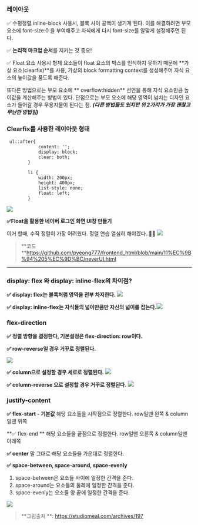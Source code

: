 ### 레이아웃

✅ 수평정렬 inline-block 사용시, 블록 사이 공백이 생기게 된다. 이를 해결하려면 부모요소에 font-size:0 을 부여해주고 자식에게 다시 font-size를 알맞게 설정해주면 된다.

✅ **논리적 마크업 순서**를 지키는 것 중요!

✅ Float 요소 사용시 형제 요소들이 float 요소의 박스를 인식하지 못하기 때문에 **가상 요소(clearfix)**를 사용, 가상의 block formatting context를 생성해주어 자식 요소의 높이값을 품도록 해준다.

또다른 방법으로는 부모 요소에 ** overflow:hidden** 선언을 통해 자식 요소만큼 높이값을 계산해주는 방법이 있다. 단점으로는 부모 요소에 해당 영역이 넘치는 디자인 요소가 들어갈 경우 무용지물이 된다는 점.
_**(다른 방법들도 있지만 위 2가지가 가장 괜찮고 무난한 방법임)**_

### Clearfix를 사용한 레이아웃 형태

```
 ul::after{
            content: '';
            display: block;
            clear: both;
        }

        li {
            width: 200px;
            height: 400px;
            list-style: none;
            float: left;
        }
```

![](https://images.velog.io/images/sdp1123/post/0b7e2db6-efc1-43ee-83db-add66314545f/%EC%BA%A1%EC%B2%98.PNG)

**✅Float을 활용한 네이버 로그인 화면 UI창 만들기**

이거 할때, 수직 정렬이 가장 어려웠다.
정렬 연습 열심히 해야겠다..🤦‍♂️
![](https://images.velog.io/images/sdp1123/post/abf8ecb2-6074-4503-a26f-ee36cb9cec02/naverUI.png)

> **코드 **https://github.com/pyeong777/frontend_html/blob/main/11%EC%9B%94%205%EC%9D%BC/neverUI.html

---

### display: flex 와 display: inline-flex의 차이점?

**✅ display: flex는 블록처럼 영역을 전부 차지한다.**
![](https://images.velog.io/images/sdp1123/post/9c44aec6-17dc-479d-8680-c5bfaaa16ba5/flex.png)

**✅ display: inline-flex는 자식들의 넓이만큼만 자신의 넓이를 잡는다.**![](https://images.velog.io/images/sdp1123/post/c8d7ed68-234e-44ab-856d-bcac8b5ca4fb/inline-flex.png)

### flex-direction

**✅ 정렬 방향을 결정한다, 기본설정은 flex-direction: row이다.**

**✅ row-reverse일 경우 거꾸로 정렬된다.**

![](https://images.velog.io/images/sdp1123/post/4ba361c2-7b13-49bb-8866-88500774618c/KakaoTalk_20211105_202908641.png)

**✅ column으로 설정할 경우 세로로 정렬된다.**
![](https://images.velog.io/images/sdp1123/post/c4e9c102-c9d7-4b5e-8bc3-23881b79e6f6/KakaoTalk_20211105_202916050.png)

**✅ column-reverse 으로 설정할 경우 거꾸로 정렬된다.**
![](https://images.velog.io/images/sdp1123/post/75220f67-b99d-4589-b403-1231cd499b20/KakaoTalk_20211105_202923608.png)

### justify-content

**✅ flex-start - 기본값**
해당 요소들을 시작점으로 정렬한다. row일땐 왼쪽 & column일땐 위쪽

**✅ flex-end **
해당 요소들을 끝점으로 정렬한다. row일땐 오른쪽 & column일땐 아래쪽

**✅ center**
말 그대로 해당 요소들을 가운데로 정렬한다.

**✅ space-between, space-around, space-evenly**

1. space-between은 요소들 사이에 일정한 간격을 준다.
2. space-around는 요소들의 둘레에 일정한 간격을 준다.
3. space-evenly는 요소들 양 끝에 일정한 간격을 준다.

![](https://images.velog.io/images/sdp1123/post/702b3782-09ff-4cfc-82e8-85e30d968cb0/KakaoTalk_20211105_200855352.png)

> **그림출처 **: https://studiomeal.com/archives/197

